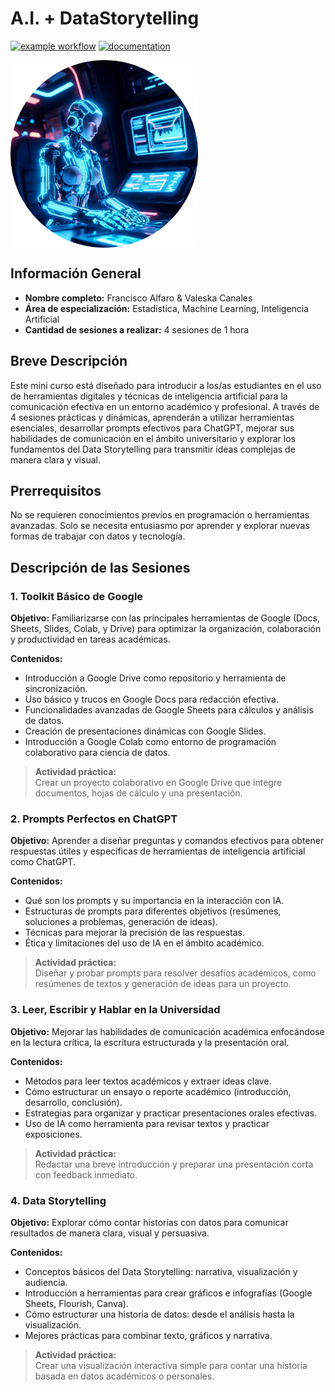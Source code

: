 # A.I. + DataStorytelling

[![example workflow](https://github.com/Seth-Nut/website/actions/workflows/documentation.yml/badge.svg)](https://github.com/Seth-Nut/CEEMAT_2025/actions)
[![documentation](https://img.shields.io/badge/🌐-website-blue)](https://seth-nut.github.io/CEEMAT_2025/)

<img src="images/logo2.png" alt="icon" width="300" align="center">


## Información General

- **Nombre completo:** Francisco Alfaro & Valeska Canales  
- **Área de especialización:** Estadística, Machine Learning, Inteligencia Artificial  
- **Cantidad de sesiones a realizar:** 4 sesiones de 1 hora  


## Breve Descripción 

Este mini curso está diseñado para introducir a los/as estudiantes en el uso de herramientas digitales y técnicas de inteligencia artificial para la comunicación efectiva en un entorno académico y profesional. A través de 4 sesiones prácticas y dinámicas, aprenderán a utilizar herramientas esenciales, desarrollar prompts efectivos para ChatGPT, mejorar sus habilidades de comunicación en el ámbito universitario y explorar los fundamentos del Data Storytelling para transmitir ideas complejas de manera clara y visual.

## Prerrequisitos 

No se requieren conocimientos previos en programación o herramientas avanzadas. Solo se necesita entusiasmo por aprender y explorar nuevas formas de trabajar con datos y tecnología.



## Descripción de las Sesiones

### 1. Toolkit Básico de Google  
**Objetivo:** Familiarizarse con las principales herramientas de Google (Docs, Sheets, Slides, Colab, y Drive) para optimizar la organización, colaboración y productividad en tareas académicas.  

**Contenidos:**  
- Introducción a Google Drive como repositorio y herramienta de sincronización.  
- Uso básico y trucos en Google Docs para redacción efectiva.  
- Funcionalidades avanzadas de Google Sheets para cálculos y análisis de datos.  
- Creación de presentaciones dinámicas con Google Slides.  
- Introducción a Google Colab como entorno de programación colaborativo para ciencia de datos.  

> **Actividad práctica:**  
Crear un proyecto colaborativo en Google Drive que integre documentos, hojas de cálculo y una presentación.  



### 2. Prompts Perfectos en ChatGPT  
**Objetivo:** Aprender a diseñar preguntas y comandos efectivos para obtener respuestas útiles y específicas de herramientas de inteligencia artificial como ChatGPT.  

**Contenidos:**  
- Qué son los prompts y su importancia en la interacción con IA.  
- Estructuras de prompts para diferentes objetivos (resúmenes, soluciones a problemas, generación de ideas).  
- Técnicas para mejorar la precisión de las respuestas.  
- Ética y limitaciones del uso de IA en el ámbito académico.  

> **Actividad práctica:**  
Diseñar y probar prompts para resolver desafíos académicos, como resúmenes de textos y generación de ideas para un proyecto.  



### 3. Leer, Escribir y Hablar en la Universidad  
**Objetivo:** Mejorar las habilidades de comunicación académica enfocándose en la lectura crítica, la escritura estructurada y la presentación oral.  

**Contenidos:**  
- Métodos para leer textos académicos y extraer ideas clave.  
- Cómo estructurar un ensayo o reporte académico (introducción, desarrollo, conclusión).  
- Estrategias para organizar y practicar presentaciones orales efectivas.  
- Uso de IA como herramienta para revisar textos y practicar exposiciones.  

> **Actividad práctica:**  
Redactar una breve introducción y preparar una presentación corta con feedback inmediato.  



### 4. Data Storytelling  
**Objetivo:** Explorar cómo contar historias con datos para comunicar resultados de manera clara, visual y persuasiva.  

**Contenidos:**  
- Conceptos básicos del Data Storytelling: narrativa, visualización y audiencia.  
- Introducción a herramientas para crear gráficos e infografías (Google Sheets, Flourish, Canva).  
- Cómo estructurar una historia de datos: desde el análisis hasta la visualización.  
- Mejores prácticas para combinar texto, gráficos y narrativa.  

> **Actividad práctica:**  
Crear una visualización interactiva simple para contar una historia basada en datos académicos o personales.  

